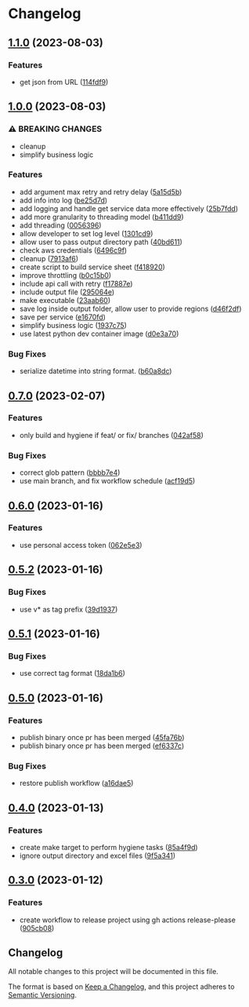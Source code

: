 # Changelog

## [1.1.0](https://github.com/aws-samples/aws-auto-inventory/compare/v1.0.0...v1.1.0) (2023-08-03)


### Features

* get json from URL ([114fdf9](https://github.com/aws-samples/aws-auto-inventory/commit/114fdf9e78e76b202e43351051aa9bf2099ecf4b))

## [1.0.0](https://github.com/aws-samples/aws-auto-inventory/compare/v0.7.0...v1.0.0) (2023-08-03)


### ⚠ BREAKING CHANGES

* cleanup
* simplify business logic

### Features

* add argument max retry and retry delay ([5a15d5b](https://github.com/aws-samples/aws-auto-inventory/commit/5a15d5b5d426cf187d9a98c0f1e7a29305e35fdd))
* add info into log ([be25d7d](https://github.com/aws-samples/aws-auto-inventory/commit/be25d7de657e556490269bb65c8e60acf95ed738))
* add logging and handle get service data more effectively ([25b7fdd](https://github.com/aws-samples/aws-auto-inventory/commit/25b7fdd8d502784d31e871522b57ad4314420693))
* add more granularity to threading model ([b411dd9](https://github.com/aws-samples/aws-auto-inventory/commit/b411dd922900ea7646c57836bbda8ca0b09c6cfa))
* add threading ([0056396](https://github.com/aws-samples/aws-auto-inventory/commit/0056396d9174ec8432673bf96191780e9e5a7ed7))
* allow developer to set log level ([1301cd9](https://github.com/aws-samples/aws-auto-inventory/commit/1301cd9d939426418678fa756fc94160dacf7565))
* allow user to pass output directory path ([40bd611](https://github.com/aws-samples/aws-auto-inventory/commit/40bd611a6e319609c486ce1833c4e835b6cd867c))
* check aws credentials ([6496c9f](https://github.com/aws-samples/aws-auto-inventory/commit/6496c9f976f9c231d97f0607961b37ab471b5a65))
* cleanup ([7913af6](https://github.com/aws-samples/aws-auto-inventory/commit/7913af681b741d9eca7bec8946b4139d00025716))
* create script to build service sheet ([f418920](https://github.com/aws-samples/aws-auto-inventory/commit/f41892083e636e28ac06df85d527f19b8f3e0cc0))
* improve throttling ([b0c15b0](https://github.com/aws-samples/aws-auto-inventory/commit/b0c15b0721f7ae49e2514bff5fae16883e5aa781))
* include api call with retry ([f17887e](https://github.com/aws-samples/aws-auto-inventory/commit/f17887e11cc501546039d0cf1ef0eb55b9a00a75))
* include output file ([295064e](https://github.com/aws-samples/aws-auto-inventory/commit/295064eb83d9dd7f696fe8328ca8dc2e0b75b9fa))
* make executable ([23aab60](https://github.com/aws-samples/aws-auto-inventory/commit/23aab605794280d8b5423bce197046797b9673a4))
* save log inside output folder, allow user to provide regions ([d46f2df](https://github.com/aws-samples/aws-auto-inventory/commit/d46f2df8b06ee9f7c38f808916bae3949f9e47da))
* save per service ([e1670fd](https://github.com/aws-samples/aws-auto-inventory/commit/e1670fd2554ade17491c02b45cea73f4af41dc35))
* simplify business logic ([1937c75](https://github.com/aws-samples/aws-auto-inventory/commit/1937c75fe97e5f3fce6e29eb66245ceb24d09194))
* use latest python dev container image ([d0e3a70](https://github.com/aws-samples/aws-auto-inventory/commit/d0e3a70f4fb6c947ce5d7a1271de7a845d20c133))


### Bug Fixes

* serialize datetime into string format. ([b60a8dc](https://github.com/aws-samples/aws-auto-inventory/commit/b60a8dc926fad988c331ba1ab962c17c6d49df34))

## [0.7.0](https://github.com/aws-samples/aws-auto-inventory/compare/v0.6.0...v0.7.0) (2023-02-07)


### Features

* only build and hygiene if feat/ or fix/ branches ([042af58](https://github.com/aws-samples/aws-auto-inventory/commit/042af58f709b0cd10b7085674d868bae174ae10a))


### Bug Fixes

* correct glob pattern ([bbbb7e4](https://github.com/aws-samples/aws-auto-inventory/commit/bbbb7e443699a47e4a6b491f1713d028987680c2))
* use main branch, and fix workflow schedule ([acf19d5](https://github.com/aws-samples/aws-auto-inventory/commit/acf19d5b11fc4680c094d0e7d8a8fe2a09d60614))

## [0.6.0](https://github.com/aws-samples/aws-auto-inventory/compare/v0.5.3...v0.6.0) (2023-01-16)


### Features

* use personal access token ([062e5e3](https://github.com/aws-samples/aws-auto-inventory/commit/062e5e3b860ff2bd84861846ed44f917998f83fb))

## [0.5.2](https://github.com/aws-samples/aws-auto-inventory/compare/v0.5.1...v0.5.2) (2023-01-16)


### Bug Fixes

* use v* as tag prefix ([39d1937](https://github.com/aws-samples/aws-auto-inventory/commit/39d19374a350761202999c21b6b15b18672fcb11))

## [0.5.1](https://github.com/aws-samples/aws-auto-inventory/compare/v0.5.0...v0.5.1) (2023-01-16)


### Bug Fixes

* use correct tag format ([18da1b6](https://github.com/aws-samples/aws-auto-inventory/commit/18da1b6e2ad904a465c3e4841a369990d1264d86))

## [0.5.0](https://github.com/aws-samples/aws-auto-inventory/compare/v0.4.0...v0.5.0) (2023-01-16)


### Features

* publish binary once pr has been merged ([45fa76b](https://github.com/aws-samples/aws-auto-inventory/commit/45fa76b8ea7f7dfe758a23e08db4b2abb96043d2))
* publish binary once pr has been merged ([ef6337c](https://github.com/aws-samples/aws-auto-inventory/commit/ef6337c593dec7ef365f330d1733f55b556344e2))


### Bug Fixes

* restore publish workflow ([a16dae5](https://github.com/aws-samples/aws-auto-inventory/commit/a16dae598404b3e176c391b935ffaf5f50b238e7))

## [0.4.0](https://github.com/aws-samples/aws-auto-inventory/compare/v0.3.0...v0.4.0) (2023-01-13)


### Features

* create make target to perform hygiene tasks ([85a4f9d](https://github.com/aws-samples/aws-auto-inventory/commit/85a4f9d852dbee6b9f064b8c640a69692d2acc75))
* ignore output directory and excel files ([9f5a341](https://github.com/aws-samples/aws-auto-inventory/commit/9f5a341ce632a6727ffb07d00d4f7a1fd710d015))

## [0.3.0](https://github.com/aws-samples/aws-auto-inventory/compare/0.2.0...v0.3.0) (2023-01-12)


### Features

* create workflow to release project using gh actions release-please ([905cb08](https://github.com/aws-samples/aws-auto-inventory/commit/905cb08fcd62d1b239302b17357a4325db4876a1))

## Changelog

All notable changes to this project will be documented in this file.

The format is based on [Keep a Changelog](https://keepachangelog.com/en/1.0.0/),
and this project adheres to [Semantic Versioning](https://semver.org/spec/v2.0.0.html).
